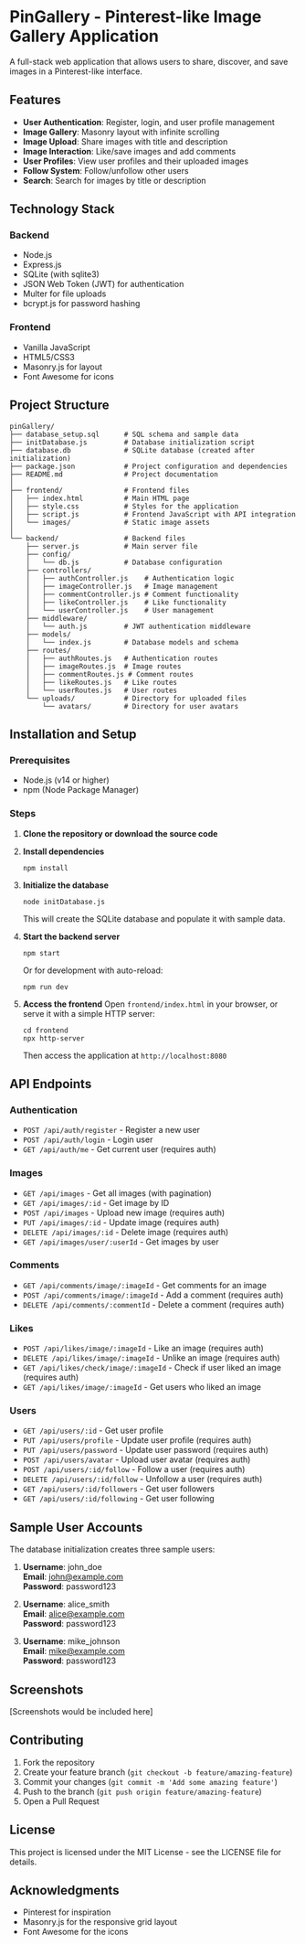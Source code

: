 # PinGallery - Pinterest-like Image Gallery Application

A full-stack web application that allows users to share, discover, and save images in a Pinterest-like interface.

## Features

- **User Authentication**: Register, login, and user profile management
- **Image Gallery**: Masonry layout with infinite scrolling
- **Image Upload**: Share images with title and description
- **Image Interaction**: Like/save images and add comments
- **User Profiles**: View user profiles and their uploaded images
- **Follow System**: Follow/unfollow other users
- **Search**: Search for images by title or description

## Technology Stack

### Backend
- Node.js
- Express.js
- SQLite (with sqlite3)
- JSON Web Token (JWT) for authentication
- Multer for file uploads
- bcrypt.js for password hashing

### Frontend
- Vanilla JavaScript
- HTML5/CSS3
- Masonry.js for layout
- Font Awesome for icons

## Project Structure

```
pinGallery/
├── database_setup.sql      # SQL schema and sample data
├── initDatabase.js         # Database initialization script
├── database.db             # SQLite database (created after initialization)
├── package.json            # Project configuration and dependencies
├── README.md               # Project documentation
│
├── frontend/               # Frontend files
│   ├── index.html          # Main HTML page
│   ├── style.css           # Styles for the application
│   ├── script.js           # Frontend JavaScript with API integration
│   └── images/             # Static image assets
│
└── backend/                # Backend files
    ├── server.js           # Main server file
    ├── config/
    │   └── db.js           # Database configuration
    ├── controllers/
    │   ├── authController.js    # Authentication logic
    │   ├── imageController.js   # Image management
    │   ├── commentController.js # Comment functionality
    │   ├── likeController.js    # Like functionality
    │   └── userController.js    # User management
    ├── middleware/
    │   └── auth.js         # JWT authentication middleware
    ├── models/
    │   └── index.js        # Database models and schema
    ├── routes/
    │   ├── authRoutes.js   # Authentication routes
    │   ├── imageRoutes.js  # Image routes
    │   ├── commentRoutes.js # Comment routes
    │   ├── likeRoutes.js   # Like routes
    │   └── userRoutes.js   # User routes
    └── uploads/            # Directory for uploaded files
        └── avatars/        # Directory for user avatars
```

## Installation and Setup

### Prerequisites
- Node.js (v14 or higher)
- npm (Node Package Manager)

### Steps

1. **Clone the repository or download the source code**

2. **Install dependencies**
   ```
   npm install
   ```

3. **Initialize the database**
   ```
   node initDatabase.js
   ```
   This will create the SQLite database and populate it with sample data.

4. **Start the backend server**
   ```
   npm start
   ```
   Or for development with auto-reload:
   ```
   npm run dev
   ```

5. **Access the frontend**
   Open `frontend/index.html` in your browser, or serve it with a simple HTTP server:
   ```
   cd frontend
   npx http-server
   ```
   Then access the application at `http://localhost:8080`

## API Endpoints

### Authentication
- `POST /api/auth/register` - Register a new user
- `POST /api/auth/login` - Login user
- `GET /api/auth/me` - Get current user (requires auth)

### Images
- `GET /api/images` - Get all images (with pagination)
- `GET /api/images/:id` - Get image by ID
- `POST /api/images` - Upload new image (requires auth)
- `PUT /api/images/:id` - Update image (requires auth)
- `DELETE /api/images/:id` - Delete image (requires auth)
- `GET /api/images/user/:userId` - Get images by user

### Comments
- `GET /api/comments/image/:imageId` - Get comments for an image
- `POST /api/comments/image/:imageId` - Add a comment (requires auth)
- `DELETE /api/comments/:commentId` - Delete a comment (requires auth)

### Likes
- `POST /api/likes/image/:imageId` - Like an image (requires auth)
- `DELETE /api/likes/image/:imageId` - Unlike an image (requires auth)
- `GET /api/likes/check/image/:imageId` - Check if user liked an image (requires auth)
- `GET /api/likes/image/:imageId` - Get users who liked an image

### Users
- `GET /api/users/:id` - Get user profile
- `PUT /api/users/profile` - Update user profile (requires auth)
- `PUT /api/users/password` - Update user password (requires auth)
- `POST /api/users/avatar` - Upload user avatar (requires auth)
- `POST /api/users/:id/follow` - Follow a user (requires auth)
- `DELETE /api/users/:id/follow` - Unfollow a user (requires auth)
- `GET /api/users/:id/followers` - Get user followers
- `GET /api/users/:id/following` - Get user following

## Sample User Accounts

The database initialization creates three sample users:

1. **Username**: john_doe  
   **Email**: john@example.com  
   **Password**: password123

2. **Username**: alice_smith  
   **Email**: alice@example.com  
   **Password**: password123

3. **Username**: mike_johnson  
   **Email**: mike@example.com  
   **Password**: password123

## Screenshots

[Screenshots would be included here]

## Contributing

1. Fork the repository
2. Create your feature branch (`git checkout -b feature/amazing-feature`)
3. Commit your changes (`git commit -m 'Add some amazing feature'`)
4. Push to the branch (`git push origin feature/amazing-feature`)
5. Open a Pull Request

## License

This project is licensed under the MIT License - see the LICENSE file for details.

## Acknowledgments

- Pinterest for inspiration
- Masonry.js for the responsive grid layout
- Font Awesome for the icons
